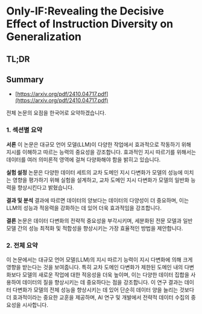 # $\textbf{Only-IF}$:Revealing the Decisive Effect of Instruction Diversity on Generalization
## TL;DR
## Summary
- [https://arxiv.org/pdf/2410.04717.pdf](https://arxiv.org/pdf/2410.04717.pdf)

전체 논문의 요점을 한국어로 요약하겠습니다.

### 1. 섹션별 요약

**서론**
이 논문은 대규모 언어 모델(LLM)이 다양한 작업에서 효과적으로 작동하기 위해 지시를 이해하고 따르는 능력의 중요성을 강조합니다. 효과적인 지시 따르기를 위해서는 데이터를 여러 의미론적 영역에 걸쳐 다양화해야 함을 밝히고 있습니다.

**실험 설정**
논문은 다양한 데이터 세트의 교차 도메인 지시 다변화가 모델의 성능에 미치는 영향을 평가하기 위해 실험을 설계하고, 교차 도메인 지시 다변화가 모델의 일반화 능력을 향상시킨다고 밝혔습니다.

**결과 및 분석**
결과에 따르면 데이터의 양보다는 데이터의 다양성이 더 중요하며, 이는 LLM의 성능과 적응력을 강화하는 데 있어 더욱 효과적임을 강조합니다.

**결론**
논문은 데이터 다변화의 전략적 중요성을 부각시키며, 세분화된 전문 모델과 일반 모델 간의 성능 최적화 및 적합성을 향상시키는 가장 효율적인 방법을 제안합니다.

### 2. 전체 요약

이 논문에서는 대규모 언어 모델(LLM)의 지시 따르기 능력이 지시 다변화에 의해 크게 영향을 받는다는 것을 보여줍니다. 특히 교차 도메인 다변화가 제한된 도메인 내의 다변화보다 모델의 새로운 작업에 대한 적응성을 더욱 높이며, 이는 다양한 데이터 집합을 사용하여 데이터의 질을 향상시키는 데 중요하다는 점을 강조합니다. 이 연구 결과는 데이터 다변화가 모델의 전체 성능을 향상시키는 데 있어 단순히 데이터 양을 늘리는 것보다 더 효과적이라는 중요한 교훈을 제공하며, AI 연구 및 개발에서 전략적 데이터 수집의 중요성을 시사합니다.